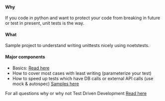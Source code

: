 
#### Why
If you code in python and want to protect your code from breaking in future or test in present, unit tests is the way.

#### What
Sample project to understand writing unittests nicely using noetstests.

#### Major components
- Basics: [Read here](https://github.com/cgoldberg/python-unittest-tutorial)
- How to cover most cases with least writing (parameterize your test)
- How to speed up tests which have DB calls or external API calls (use mock & autospec)
[Samples here](./tests/test_cases.py)


For all questions why or why not Test Driven Development [Read here](https://www.quora.com/What-are-the-pros-and-cons-of-test-driven-development/answer/James-Grenning-1?srid=21fD)

